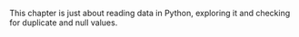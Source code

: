 This chapter is just about reading data in Python, exploring it and checking for duplicate and null values.